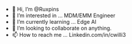 - 👋 Hi, I’m @Ruxpins
- 👀 I’m interested in ... MDM/EMM Engineer
- 🌱 I’m currently learning ... Edge AI
- 💞️ I’m looking to collaborate on anything. 
- 📫 How to reach me ... Linkedin.com/in/cwilli3

<!---
Ruxpins/Ruxpins is a ✨ special ✨ repository because its `README.md` (this file) appears on your GitHub profile.
You can click the Preview link to take a look at your changes.
--->
